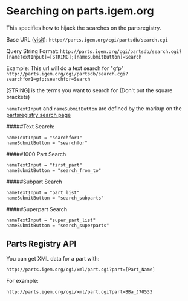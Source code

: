 Searching on parts.igem.org
===========================

This specifies how to hijack the searches on the partsregistry.

Base URL ([visit](http://parts.igem.org/cgi/partsdb/search.cgi)):
`http://parts.igem.org/cgi/partsdb/search.cgi`

Query String Format:
`http://parts.igem.org/cgi/partsdb/search.cgi?[nameTextInput]=[STRING];[nameSubmitButton]=Search`

Example:
This url will do a text search for "gfp"
`http://parts.igem.org/cgi/partsdb/search.cgi?searchfor1=gfp;searchfor=Search`

[STRING] is the terms you want to search for (Don't put the square brackets)

`nameTextInput` and `nameSubmitButton` are defined by the markup on the [partsregistry search page](http://parts.igem.org/cgi/partsdb/search.cgi)

#####Text Search:
```
nameTextInput = "searchfor1"
nameSubmitButton = "searchfor"
```

#####1000 Part Search
```
nameTextInput = "first_part"
nameSubmitButton = "search_from_to"
```

#####Subpart Search
```
nameTextInput = "part_list"
nameSubmitButton = "search_subparts"
```

#####Superpart Search
```
nameTextInput = "super_part_list"
nameSubmitButton = "search_superparts"
```

## Parts Registry API
You can get XML data for a part with:

`http://parts.igem.org/cgi/xml/part.cgi?part=[Part_Name]`

For example:

`http://parts.igem.org/cgi/xml/part.cgi?part=BBa_J70533`
